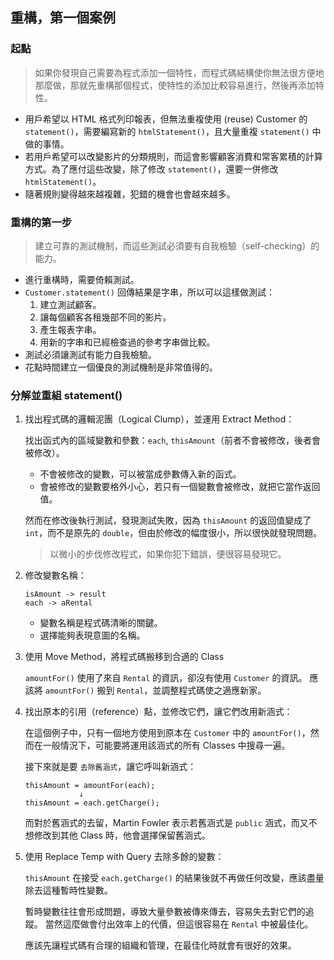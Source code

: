 ## 重構，第一個案例
### 起點
> 如果你發現自己需要為程式添加一個特性，而程式碼結構使你無法很方便地那麼做，那就先重構那個程式，使特性的添加比較容易進行，然後再添加特性。

* 用戶希望以 HTML 格式列印報表，但無法重複使用 (reuse) Customer 的 `statement()`，需要編寫新的 `htmlStatement()`，且大量重複 `statement()` 中做的事情。
* 若用戶希望可以改變影片的分類規則，而這會影響顧客消費和常客累積的計算方式。為了應付這些改變，除了修改 `statement()`，還要一併修改 `htmlStatement()`。
* 隨著規則變得越來越複雜，犯錯的機會也會越來越多。

### 重構的第一步
> 建立可靠的測試機制，而這些測試必須要有自我檢驗（self-checking）的能力。

* 進行重構時，需要倚賴測試。
* `Customer.statement()` 回傳結果是字串，所以可以這樣做測試：
    1. 建立測試顧客。
    2. 讓每個顧客各租幾部不同的影片。
    3. 產生報表字串。
    4. 用新的字串和已經檢查過的參考字串做比較。
* 測試必須讓測試有能力自我檢驗。
* 花點時間建立一個優良的測試機制是非常值得的。

### 分解並重組 statement()
1. 找出程式碼的邏輯泥團（Logical Clump），並運用 Extract Method：

    找出函式內的區域變數和參數：`each`, `thisAmount`（前者不會被修改，後者會被修改）。
    * 不會被修改的變數，可以被當成參數傳入新的函式。
    * 會被修改的變數要格外小心，若只有一個變數會被修改，就把它當作返回值。

   然而在修改後執行測試，發現測試失敗，因為 `thisAmount` 的返回值變成了 `int`，而不是原先的 `double`，但由於修改的幅度很小，所以很快就發現問題。
   > 以微小的步伐修改程式，如果你犯下錯誤，便很容易發現它。
   
2. 修改變數名稱：
   
    ```
    isAmount -> result
    each -> aRental
    ```
    
    * 變數名稱是程式碼清晰的關鍵。
    * 選擇能夠表現意圖的名稱。
   
3. 使用 Move Method，將程式碼搬移到合適的 Class
    
    `amountFor()` 使用了來自 `Rental` 的資訊，卻沒有使用 `Customer` 的資訊。
    應該將 `amountFor()` 搬到 `Rental`，並調整程式碼使之適應新家。
    
4. 找出原本的引用（reference）點，並修改它們，讓它們改用新涵式：
    
    在這個例子中，只有一個地方使用到原本在 `Customer` 中的 `amountFor()`，然而在一般情況下，可能要將運用該涵式的所有 Classes 中搜尋一遍。
    
    接下來就是要 `去除舊涵式`，讓它呼叫新涵式：
    
    ```
    thisAmount = amountFor(each);
                ↓
    thisAmount = each.getCharge();
    ```
    
    而對於舊涵式的去留，Martin Fowler 表示若舊涵式是 `public` 涵式，而又不想修改到其他 Class 時，他會選擇保留舊涵式。
    
5. 使用 Replace Temp with Query 去除多餘的變數：

    `thisAmount` 在接受 `each.getCharge()` 的結果後就不再做任何改變，應該盡量除去這種暫時性變數。
    
    暫時變數往往會形成問題，導致大量參數被傳來傳去，容易失去對它們的追蹤。
    當然這麼做會付出效率上的代價，但這很容易在 `Rental` 中被最佳化。
    
    應該先讓程式碼有合理的組織和管理，在最佳化時就會有很好的效果。
    
    